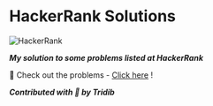 # HackerRank Solutions

![HackerRank](https://www.hackerrank.com/wp-content/uploads/2018/08/hackerrank_logo.png)

***My solution to some problems listed at HackerRank***


:link: Check out the problems - [Click here](https://www.hackerrank.com/domains/algorithms) !


***Contributed with :green_heart: by Tridib***
